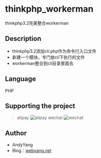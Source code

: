 # thinkphp_workerman
thinkphp3.2完美整合workerman


## Description
* thinkphp3.2添加cli.php作为命令行入口文件
* 新建一个模块，专门放cli下执行的文件
* workerman整合到cli目录里面去

## Language
PHP

## Supporting the project
> alipay
![alipay](http://www.webyang.net/Public/images/zfbqrcode.png)
> wechat
![wechat](http://www.webyang.net/Public/images/wxzf.jpg)

## Author
* AndyYang
* Blog：[webyang.net](http://www.webyang.net)
